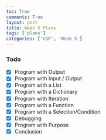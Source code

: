 ```yaml
---
toc: True
comments: True
layout: post
title: Week 5 Plans
tags: ['plans']
categories: ['CSP', 'Week 5']
---
```


### Todo

- [x] Program with Output
- [x] Program with Input / Output
- [x] Program with a List
- [x] Program with a Dictionary
- [x] Program with Iteration
- [x] Program with a Function
- [x] Program with a Selection/Condition
- [x] Debugging
- [x] Program with Purpose
- [x] Conclusion
